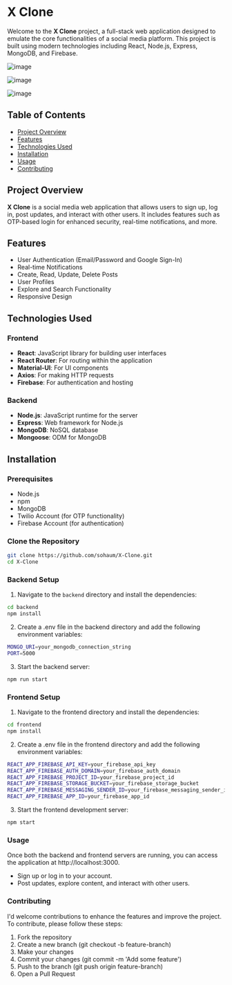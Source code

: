 # X Clone

Welcome to the **X Clone** project, a full-stack web application designed to emulate the core functionalities of a social media platform. This project is built using modern technologies including React, Node.js, Express, MongoDB, and Firebase.

![image](https://github.com/sohaum/X-Clone/assets/127203784/7c516622-d7d9-416c-980a-de0471e6be91)

![image](https://github.com/sohaum/X-Clone/assets/127203784/0766d4ab-a0ca-4681-bf4e-85e77b3c9255)

![image](https://github.com/sohaum/X-Clone/assets/127203784/4f365e7c-86f8-4f05-a8f2-8329d7533d55)


## Table of Contents

- [Project Overview](#project-overview)
- [Features](#features)
- [Technologies Used](#technologies-used)
- [Installation](#installation)
- [Usage](#usage)
- [Contributing](#contributing)

## Project Overview

**X Clone** is a social media web application that allows users to sign up, log in, post updates, and interact with other users. It includes features such as OTP-based login for enhanced security, real-time notifications, and more.

## Features

- User Authentication (Email/Password and Google Sign-In)
- Real-time Notifications
- Create, Read, Update, Delete Posts
- User Profiles
- Explore and Search Functionality
- Responsive Design

## Technologies Used

### Frontend

- **React**: JavaScript library for building user interfaces
- **React Router**: For routing within the application
- **Material-UI**: For UI components
- **Axios**: For making HTTP requests
- **Firebase**: For authentication and hosting

### Backend

- **Node.js**: JavaScript runtime for the server
- **Express**: Web framework for Node.js
- **MongoDB**: NoSQL database
- **Mongoose**: ODM for MongoDB

## Installation

### Prerequisites

- Node.js
- npm
- MongoDB
- Twilio Account (for OTP functionality)
- Firebase Account (for authentication)

### Clone the Repository

```bash
git clone https://github.com/sohaum/X-Clone.git
cd X-Clone
```

### Backend Setup

1. Navigate to the `backend` directory and install the dependencies:

```bash
cd backend
npm install
```
2. Create a .env file in the backend directory and add the following environment variables:

```bash
MONGO_URI=your_mongodb_connection_string
PORT=5000
```
3. Start the backend server:
```bash
npm run start
```

### Frontend Setup

1. Navigate to the frontend directory and install the dependencies:
```bash
cd frontend
npm install
```
2. Create a .env file in the frontend directory and add the following environment variables:
```bash
REACT_APP_FIREBASE_API_KEY=your_firebase_api_key
REACT_APP_FIREBASE_AUTH_DOMAIN=your_firebase_auth_domain
REACT_APP_FIREBASE_PROJECT_ID=your_firebase_project_id
REACT_APP_FIREBASE_STORAGE_BUCKET=your_firebase_storage_bucket
REACT_APP_FIREBASE_MESSAGING_SENDER_ID=your_firebase_messaging_sender_id
REACT_APP_FIREBASE_APP_ID=your_firebase_app_id
```
3. Start the frontend development server:
```bash
npm start
```

### Usage
Once both the backend and frontend servers are running, you can access the application at http://localhost:3000.

- Sign up or log in to your account.
- Post updates, explore content, and interact with other users.

### Contributing
I'd welcome contributions to enhance the features and improve the project. To contribute, please follow these steps:

1. Fork the repository
2. Create a new branch (git checkout -b feature-branch)
3. Make your changes
4. Commit your changes (git commit -m 'Add some feature')
5. Push to the branch (git push origin feature-branch)
6. Open a Pull Request
